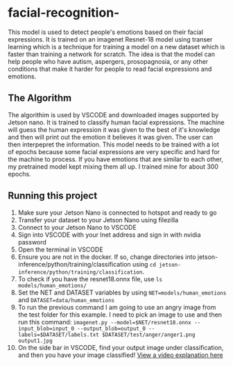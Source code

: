 # facial-recognition-

This model is used to detect people's emotions based on their facial expressions. It is trained on an imagenet Resnet-18 model using transer learning which is a technique for training a model on a new dataset which is faster than training a network for scratch. The idea is that the model can help people who have autism, aspergers, prosopagnosia, or any other conditions that make it harder for people to read facial expressions and emotions. 


## The Algorithm

The algorithim is used by VSCODE and downloaded images supported by Jetson nano. It is trained to classify human facial expressions. The machine will guess the human expression it was given to the best of it's knowledge and then will print out the emotion it believes it was given. The user can then interpepret the information. This model needs to be trained with a lot of epochs because some facial expressions are very specific and hard for the machine to process. If you have emotions that are similar to each other, my pretrained model kept mixing them all up. I trained mine for about 300 epochs.
## Running this project
   
1. Make sure your Jetson Nano is connected to hotspot and ready to go
2. Transfer your dataset to your Jetson Nano using filezilla
3. Connect to your Jetson Nano to VSCODE
4. Sign into VSCODE with your Inet address and sign in with nvidia password
5. Open the terminal in VSCODE
7. Ensure you are not in the docker. If so, change directories into jetson-inference/python/training/classification using `cd jetson-inference/python/training/classification`.
8. To check if you have the resnet18.onnx file, use `ls models/human_emotions/`
9. Set the NET and DATASET variables by using `NET=models/human_emotions` and `DATASET=data/human_emotions`
10. To run the previous command I am going to use an angry image from the test folder for this example. I need to pick an image to use and then run this command: `imagenet.py --model=$NET/resnet18.onnx --input_blob=input_0 --output_blob=output_0 --labels=$DATASET/labels.txt $DATASET/test/anger/anger1.png output1.jpg`
11. On the side bar in VSCODE, find your output image under classification, and then you have your image classified! 
[View a video explanation here](https://www.youtube.com/watch?v=PQJeOJlTzgA)
